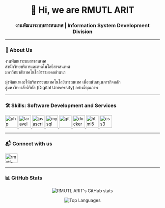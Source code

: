 <h1 align="center">👋 Hi, we are RMUTL ARIT</h1>
<h3 align="center">งานพัฒนาระบบสารสนเทศ | Information System Development Division</h3>

---

### 🏢 About Us

งานพัฒนาระบบสารสนเทศ  
สำนักวิทยบริการและเทคโนโลยีสารสนเทศ  
มหาวิทยาลัยเทคโนโลยีราชมงคลล้านนา  

มุ่งพัฒนาและให้บริการระบบเทคโนโลยีสารสนเทศ เพื่อสนับสนุนภารกิจหลัก  
สู่มหาวิทยาลัยดิจิทัล (Digital University) อย่างมีคุณภาพ

---

### 🛠️ Skills: Software Development and Services

<p align="left">
  <a href="https://www.php.net" target="_blank" rel="noreferrer">
    <img src="https://cdn.jsdelivr.net/gh/devicons/devicon/icons/php/php-original.svg" alt="php" width="40" height="40"/>
  </a>
  <a href="https://laravel.com/" target="_blank" rel="noreferrer">
    <img src="https://cdn.jsdelivr.net/gh/devicons/devicon/icons/laravel/laravel-plain-wordmark.svg" alt="laravel" width="40" height="40"/>
  </a>
  <a href="https://developer.mozilla.org/en-US/docs/Web/JavaScript" target="_blank" rel="noreferrer">
    <img src="https://cdn.jsdelivr.net/gh/devicons/devicon/icons/javascript/javascript-original.svg" alt="javascript" width="40" height="40"/>
  </a>
  <a href="https://www.mysql.com/" target="_blank" rel="noreferrer">
    <img src="https://cdn.jsdelivr.net/gh/devicons/devicon/icons/mysql/mysql-original-wordmark.svg" alt="mysql" width="40" height="40"/>
  </a>
  <a href="https://git-scm.com/" target="_blank" rel="noreferrer">
    <img src="https://cdn.jsdelivr.net/gh/devicons/devicon/icons/git/git-original.svg" alt="git" width="40" height="40"/>
  </a>
  <a href="https://www.docker.com/" target="_blank" rel="noreferrer">
    <img src="https://cdn.jsdelivr.net/gh/devicons/devicon/icons/docker/docker-original-wordmark.svg" alt="docker" width="40" height="40"/>
  </a>
  <a href="https://www.w3.org/html/" target="_blank" rel="noreferrer">
    <img src="https://cdn.jsdelivr.net/gh/devicons/devicon/icons/html5/html5-original-wordmark.svg" alt="html5" width="40" height="40"/>
  </a>
  <a href="https://www.w3schools.com/css/" target="_blank" rel="noreferrer">
    <img src="https://cdn.jsdelivr.net/gh/devicons/devicon/icons/css3/css3-original-wordmark.svg" alt="css3" width="40" height="40"/>
  </a>
</p>

---

### 📬 Connect with us

<p align="left">
  <a href="https://github.com/rmutl-arit" target="blank">
    <img align="center" src="https://cdn.jsdelivr.net/gh/devicons/devicon/icons/github/github-original.svg" alt="rmutl-arit" height="30" width="40" />
  </a>
</p>

---

### 📊 GitHub Stats

<p align="center">
  <img src="https://github-readme-stats.vercel.app/api?username=rmutl-arit&show_icons=true&theme=transparent&hide_border=true&include_all_commits=true&count_private=true" alt="RMUTL ARIT's GitHub stats" />
</p>

<p align="center">
  <img src="https://github-readme-stats.vercel.app/api/top-langs/?username=rmutl-arit&layout=compact&theme=transparent&hide_border=true" alt="Top Languages" />
</p>
